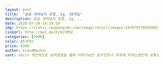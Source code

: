 ```yaml
---
layout: post 
title:  "곰곰 새싹보리 분말, 1g, 30개입" 
description: 곰곰 새싹보리 분말, 1g, ..
date: 2020-07-20 14:19:19 
img: https://static.coupangcdn.com/image/retail/images/247070770939405-93e8954a-49bb-4980-9f39-2098302f30ba.jpg 
linkUrl: http://me2.do/Fz9zlM5V 
categories: [1006] 
color: A57F92 
price: 8360 
author: brandMaster 
cont: <br/> 개인적으로 보리분말을 물에 타먹기보단 요구르트나 우유에 타먹는편인데 보통은 집에서 아침에 분주하게 타먹느냐고 까먹을때가 많앗는데 이건 그냥 한포 챙겨서 회사가서 먹어두 되고 아주 편해요<br/>개인적으로 이런 분말류를 좋아하진 않아요! 하지만 혈관을 위해 먹는 편이라 맛에 비증을 두는편은 아니에요 그래서 그런지 다른 새싹보리 분말과 비슷하게 맛은 풀맛.<br/>.<br/>이에요!!<br/>곰곰에서 스틱형으로 나왔네요.<br/><br/>그 이상 표현한 길이 없네요<br/>녹차 느낌이네요 ㅋㅋㅋㅋㅋㅋㅋ<br/>녹차를 좋아하는 저는 거부감없이 물에 잘 먹었지만<br/>대신 요제품이 좋은건 개별포장이 되어잇다는거!!! 타사 제품들은 대부분 큰 지퍼포장재에 담겨잇거나 통에 한번에 단겨잇어서 수저같은거로 덜어서 먹엇는데<br/>물 또는 두유랑 마시는게 가장 좋을 것 같아 두가지 모두 마셔봤어요!<br/>물같은경우는 찬물이랑 마셨는데 스푼으로 조금 많이 저어야할 것 같더라구요! 진짜 딱 녹차향이라서 따뜻한 물에 마셔도 거부감없이 마실 수 있을 것 같아요!<br/>물에 타먹어도 된다기에 바로 물에 타보았는데<br/>부모님은 양이 적은 것 같아서 싫다고 하는데 (평소 500g짜리 사다놓으시는 분들... <br/>.<br/>)<br/>새싹보리라고 해서 기존에 알던 보리차 느낌이 강할 줄알았는데<br/>수저로 덜겟다고 이리저리 가루 날리지 않아두되고 깔끔하네요<br/>요거트에 타먹으면 정말 맛있을것 같아요 ㅋㅋㅋ<br/>요제품은 그럴필요없이 한포씩 먹을수 있어서 넘나 간편해요!!<br/> 
---
```

 